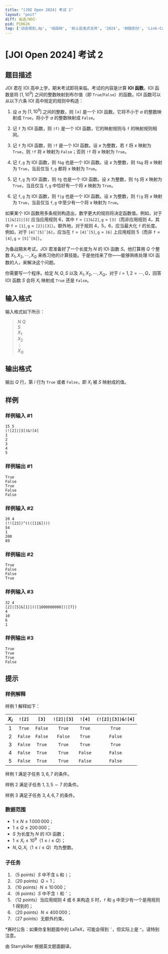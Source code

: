 ```yaml
---
title: "[JOI Open 2024] 考试 2"
layout: "post"
diff: 省选/NOI-
pid: P10626
tag: ['动态规划,dp', '线段树', '树上启发式合并', '2024', '树链剖分', 'Link-Cut Tree,LCT', 'JOI（日本）']
---
```

# [JOI Open 2024] 考试 2
## 题目描述

JOI 君在 IOI 高中上学，期末考试即将来临。考试的内容是计算 **IOI 函数**。IOI 函数是将 $[1,10^9]$ 之间的整数映射到布尔值（即 $\texttt{True}/\texttt{False}$）的函数。IOI 函数可以从以下六条 IOI 高中规定的规则中构造：

1. 设 $a$ 为 $[1,10^9]$ 之间的整数，则 $\texttt{[a]}$ 是一个 IOI 函数。它将不小于 $a$ 的整数映射成 $\texttt{True}$，将小于 $a$ 的整数映射成 $\texttt{False}$。

2. 记 $\texttt{f}$ 为 IOI 函数，则 $\texttt{(f)}$ 是一个 IOI 函数，它的映射规则与 $\texttt{f}$ 的映射规则相同。

3. 记 $\texttt{f}$ 为 IOI 函数，则 $\texttt{!f}$ 是一个 IOI 函数。设 $x$ 为整数，若 $\texttt{f}$ 将 $x$ 映射为 $\texttt{True}$，则 $\texttt{!f}$ 将 $x$ 映射为 $\texttt{False}$；否则 $\texttt{!f}$ 将 $x$ 映射为 $\texttt{True}$。

4. 记 $\texttt{f},\texttt{g}$ 为 IOI 函数，则 $\texttt{f\&g}$ 也是一个 IOI 函数。设 $x$ 为整数，则 $\texttt{f\&g}$ 将 $x$ 映射为 $\texttt{True}$，当且仅当 $\texttt{f},\texttt{g}$ 都将 $x$ 映射为 $\texttt{True}$。

5. 记 $\texttt{f},\texttt{g}$ 为 IOI 函数，则 $\texttt{f\^ g}$ 也是一个 IOI 函数。设 $x$ 为整数，则 $\texttt{f\^ g}$ 将 $x$ 映射为 $\texttt{True}$，当且仅当 $\texttt{f},\texttt{g}$ 中恰好有一个将 $x$ 映射为 $\texttt{True}$。

6. 记 $\texttt{f},\texttt{g}$ 为 IOI 函数，则 $\texttt{f|g}$ 也是一个 IOI 函数。设 $x$ 为整数，则 $\texttt{f|g}$ 将 $x$ 映射为 $\texttt{True}$，当且仅当 $\texttt{f},\texttt{g}$ 中至少有一个将 $x$ 映射为 $\texttt{True}$。

如果某个 IOI 函数用多条规则构造出，数字更大的规则将决定函数值。例如，对于 $\texttt{[1]\&[2]|[3]}$ 应当应用规则 6，其中 $\texttt{f} = \texttt{[1]\&[2]},\texttt{g} = \texttt{[3]}$（而非应用规则 4，其中 $\texttt{f} = \texttt{[1]},\texttt{g} = \texttt{[2]|[3]}$）。额外地，对于规则 4，5，6，应当最大化 $\texttt{f}$ 的长度。例如，对于 $\texttt{[4]ˆ[5]ˆ[6]}$，应当在 $\texttt{f} = \texttt{[4]ˆ[5]},\texttt{g} = \texttt{[6]}$ 上应用规则 5（而非 $\texttt{f} = \texttt{[4]},\texttt{g} = \texttt{[5]ˆ[6]}$）。

为备战期末考试，JOI 君准备好了一个长度为 $N$ 的 IOI 函数 $S$。他打算用 $Q$ 个整数 $X_1,X_2,\cdots,X_Q$ 来练习他的计算技能。于是他找来了你——能够熟练处理 IOI 函数的人，来解决这个问题。

你需要写一个程序。给定 $N,Q,S$ 以及 $X_1,X_2,\cdots,X_Q$，对于 $i=1,2=\cdots,Q$，回答 IOI 函数 $S$ 会将 $X_i$ 映射成 $\texttt{True}$ 还是 $\texttt{False}$。

## 输入格式

输入格式如下所示：

> $N$ $Q$\
> $S$\
> $X_1$\
> $X_2$\
> $\vdots$\
> $X_Q$
## 输出格式

输出 $Q$ 行，第 $i$ 行为 $\texttt{True}$ 或者 $\texttt{False}$，即 $X_i$ 被 $S$ 映射成的值。
## 样例

### 样例输入 #1
```
15 5
(![2]|[3])&![4]
1
2
3
4
5
```
### 样例输出 #1
```
True
False
True
False
False
```
### 样例输入 #2
```
20 4
(!![23])^((([116])))
54
1
200
89
```
### 样例输出 #2
```
True
False
False
True
```
### 样例输入 #3
```
32 4
[2]|[5]&[1]|(([1000000000])|[7])
4
10
6
1
```
### 样例输出 #3
```
True
True
True
False
```
## 提示


### 样例解释

样例 $1$ 解释如下：

| $X_i$ | $\texttt{![2]}$ | $\texttt{[3]}$ | $\texttt{![2]\|[3]}$ | $\texttt{![4]}$ | $\texttt{(![2]\|[3])\&![4]}$ |
| :--: | :--: | :--: | :--: | :--: | :--: |
| $1$ | $\texttt{True}$ | $\texttt{False}$ | $\texttt{True}$ | $\texttt{True}$ | $\texttt{True}$ |
| $2$ | $\texttt{False}$ | $\texttt{False}$ | $\texttt{False}$ | $\texttt{True}$ | $\texttt{False}$ |
| $3$ |  $\texttt{False}$ | $\texttt{True}$ | $\texttt{True}$ | $\texttt{True}$ | $\texttt{True}$ |
| $4$ | $\texttt{False}$ | $\texttt{True}$ | $\texttt{True}$ | $\texttt{False}$ | $\texttt{False}$ |
| $5$ |  $\texttt{False}$ | $\texttt{True}$ | $\texttt{True}$ | $\texttt{False}$ | $\texttt{False}$ |

样例 $1$ 满足子任务 $3,6,7$ 的条件。

样例 $2$ 满足子任务 $1,3,5\sim 7$ 的条件。

样例 $3$ 满足子任务 $3,4,6,7$ 的条件。	

### 数据范围

- $1 \le N \le 1\,000\,000$；
- $1 \le Q \le 200\,000$；
- $S$ 为长度为 $N$ 的 IOI 函数；
- $1 \le X_i \le 10^9$（$1 \le i \le Q$）；
- $N, Q, X_i$（$1 \le i \le Q$）均为整数。

### 子任务

1. （$5$ points）$S$ 中不含 $\texttt{\&}$ 和 $\texttt{|}$；
2. （$20$ points）$Q = 1$；
3. （$10$ points）$N \le 10\,000$；
4. （$6$ points）$S$ 中不含 $\texttt{!}$ 和 $\texttt{ˆ}$；
5. （$12$ points）当应用规则 4 或 6 来构造 $S$ 时，$\texttt{f}$ 和 $\texttt{g}$ 中至少有一个是用规则 1 得到的；
6. （$20$ points）$N \le 400\, 000$；
7. （$27$ points）无额外约束。

*赛时公告：如果你复制题面中的 LaTeX，可能会得到 `ˆ`，但实际上是 `^`。请特别注意。

由 Starrykiller 根据英文题面翻译。
